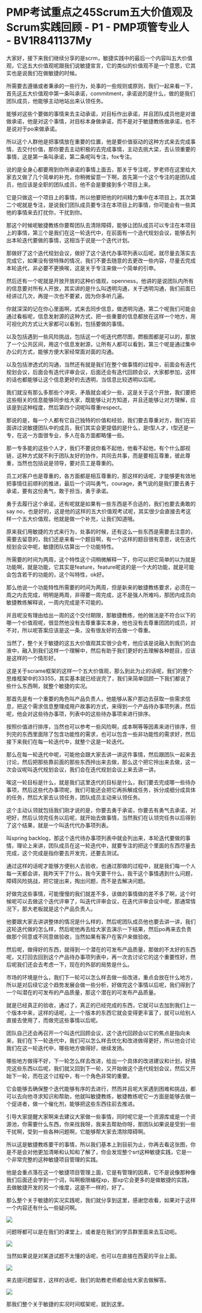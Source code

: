 # PMP考试重点之45Scrum五大价值观及Scrum实践回顾 - P1 - PMP项管专业人 - BV1R841137My

大家好，接下来我们继续分享的是scrm，敏捷实践中的最后一个内容叫五大价值观，它这五大价值观呢跟我们说敏捷宣言，它的类似的价值观不是一个意思，它其实也是说我们在做敏捷的时候。

所需要去遵循或者秉承的一些行为，处事的一些规则或原则，我们一起来看一下，首先这五大价值观中第一条叫承诺，commitment，承诺说的是什么，做的是我们团队成员，他能够主动地站出来认领任务。

能够对这些个要做的事情来去主动承诺，对目标作出承诺，并且团队成员他是对谁做承诺，他是对这个事情，对目标本身做承诺，而不是对于敏捷教练做承诺，也不是说对于po来做承诺。

所以这个人群他是把事情放在重要的位置，他是要价值驱动的这种方式来去完成事情，去交付价值，那你要去主动积极的去完成事情，主动去挑大梁，去认领重要的事情，这是第一条叫承诺，第二条呢叫专注，fox专注。

说的是全身心都要用到你所承诺的事情上面去，那关于专注呢，罗老师在这里给大家去又做了几个简单的补充，你稍微留意一下啊，首先第一个这个专注的是团队成员，他应该是全职的团队成员，他不会是要接到多个项目上来。

它是只做这一个项目上的事情，所以他要把他的时间精力集中在本项目上，其次第二个呢就是专注，是说我们团队成员要专注在本项目上的事情，你可能会有一些其他的事情来去打扰你，干扰到你。

那这个时候呢敏捷教练你要帮团队去清除障碍，能够让团队成员可以专注在本项目上的事情，第三个是我们在这一轮迭代中，在前面有一个迭代规划会议，能够去列出本轮迭代要做的事情，这相当于说是一个迭代计划。

那做好了这个迭代规划会议，做好了这个迭代办事项列表以后呢，就尽量去落实去完成它，如果没有很特殊的情况，我们不要去随意的去更改一些内容，尽量去完成本轮迭代，非必要不更换唉，这是关于专注来做一个简单的引申。

然后还有一个呢就是开放开放的这种价值观，openness，他讲的是说团队内所有的信息要对所有人开放，其实讲的是什么叫透明沟通，关于透明沟通，我们前面已经讲过几次，再提一次也不要紧，因为你多听几遍。

你就深深的记在你心里面啊，式来去同步信息，做透明沟通，第二个呢我们可能会通过看板呢，信息发射源的这种方式，把一些重要的信息都放在这样一个地方，用可视化的方式让大家都可以看到，包括要做的事情。

以及包括遇到一些风险挑战，包括这一个呃迭代燃尽图，燃极图都是可以的，那放了一个公共区间，用这个信息发射源，让所有人都可以看到，第三个呢是通过集中办公的方式，能够方便大家经常面对面的沟通。

以及包括渗透式的沟通，当然还有就是我们在整个做事情的过程中，前面会有迭代规划会议，后面会有迭代评审会议，后面还会有迭代回顾会议，大家都参加，这样的话也都能够让这个信息更好的去透明，当信息比较透明以后呢。

我们就没有那么多那些个冲突，矛盾就会减少一些，这是关于这个开放，我们要把这些相关的信息能够同步给大家，既能够让对方知道，并且还能够让对方理解，应该是到这种程度，然后第四个词呢叫尊重respect。

那说的是，每一个人都有它自己独特的价值和经验，我们要去尊重对方，我们在前面讲过说敏捷团队中的成员，我们其实会更提倡的是什么，是t型人才，t型还是一专，在这一方面很专业，多人在各方面都略懂一些。

那一专多能的这些个人才，我们不要说你看不起他，他看不起他，有个什么鄙视链，这种方式就不利于团队友好的协作，共同去共事，而是要相互尊重，彼此尊重，当然也包括说是领导，要对员工是尊重的。

员工对客户也是尊重的，各方面都是相互尊重的，那这样的话呢，才能够更有效地把事情往前顺利的推进，最后一个词叫勇气，courage，勇气说的是我们要去勇于承诺，要有这份勇气，敢于担当，勇于承诺。

勇于去履行这个承诺，还有呢就是如果有一些东西是不合适的，我们也要去勇敢的say no，也是好的，这是他的这样的五大价值观考试呢，其实很少会直接去考这样一个五大价值观，他就是做一个补充，让我们知道哦。

原来我们用敏捷的方式来行为，处事的时候，还有这么一些东西是需要去注意的，需要去留意的，我们还是来看一个题目啊，有一个这样的题目很有意思，说在迭代规划会议中呢，敏捷团队估算出一个功能特性。

所需要的时间为两周，这个特性这个词稍微解释一下，你可以把它简单的以为就是功能啊，就是功能，它其实是feature，feature呢说的是一个大的功能，就是可能会包含若干的功能的，这个叫特性，ok好。

那么他说一个功能特性所需要的时间为两周，但是新来的敏捷教练要求，必须在一周之内去完成，明明是两周，非得要一周完成，这不是强人所难吗，那团内成员向敏捷教练解释说，一周内完成是不可能的。

并且呢没有理由给出一周的这个交付期限，那敏捷教练，他的做法是不符合以下的哪一个价值观呢，很显然他没有去尊重事实本身，他也没有去尊重团团的成员，对不对，所以呢答案应该是这一条，没有很友好的去做一个尊重。

当然了，整个关于敏捷的这五大价值观其实很少会考，他应该是说融入到我们的血液中，融入到我们这样一个理解中，然后有助于我们更好的去理解各种题目，应该是这样的一个情形好。

这是关于scrame框架的这样一个五大价值观，那么到此为止的话呢，我们的整个思维框架中的33355，其实基本就已经说完了，我们来简单回顾一下我们都说了些什么东西啊，就整个敏捷的实况。

那首先是有一个重要的角色叫产品负责人，他能够从客户那边去获取一些需求信息，把这个需求信息整理成用户故事的方式，来得到一个产品待办事项列表，然后呢，他会对这些待办事项，列表中的这些待办事项来进行排序。

按照价值进行排序，当然也可以参考一些风险啊，成本啊等等因素来进行排序，但列完的东西里面除了包含功能性的需求，也可以包含一些非功能性的需求好，然后接下来我们在每一轮迭代中，就整个这是一轮迭代。

那么在每一轮迭代中呢，可能他会跟大家去讲一讲这件事情，然后跟团队一起来去讨论，然后把那些靠前面的那些东西拎出来去做，那么这个把它拎出来去做，这一次会议呢叫迭代规划会议，我们会在迭代规划会议上来去讲一讲。

唉这一轮目标是什么，就是我们这里迭代的目标是什么，我们要去完成哪一些待办事项，然后这些代办事项呢，我们可能还会把它再拆解成任务，拆分成细分成具体的任务，然后大家去认领任务，团队成员主动来认领任务。

这个主动认领就包括我们刚才说的是，你要去勇于承诺，你要去有勇气去承诺，对吧好，然后认领完任务以后呢，就开始去做事情，当然我们在认领完任务以后得到了这个结果，就是一个叫迭代代办事项列表。

叫spring backlog，那这个迭代待办事项列表中就会列出来，本轮迭代要做的事情，理论上来讲，团队成员在这一轮迭代中，就要专注的把这个里面的东西尽量去完成，这个完成是指你要去开发完，还要去测试。

通过这样的话呢才能够方便别人去验收，也通过那做的过程中，就是我们每一个人每一天都会讲，我昨天干了什么，我今天要干什么，我干这个事情遇到什么问题，障碍风险挑战，把它提出来，掏出问题，而不是去解决问题。

好做完这些事情，可能慢慢的我们就差不多，该做的事情做的差不多了啊，这个时候呢可以去做这个迭代评审了，叫迭代评审会议，在迭代评审会议中呢，那通常情况下，那大老板就是这个产品负责人。

他要跟大家去讲讲整体的情况是什么样的，然后呢团队成员他也要去讲一讲，我们这轮迭代做的怎么样，然后呢他再去给大家去演示一下结果，然后po再来去负责做那个同意或不同意做验收，当然如果有客户在客户来做验收。

然后呢，做得好的东西，就得到一个潜在的可发布产品质量，那做的不太好的东西呢，又打回去回到这个产品待办事项列表中，再一次去讨论它的这个重要性好，然后呢我们还会去考虑一下，现在的外部的局势是什么。

市场的环境是什么，我们下一轮可以怎么样去做一些改进，重点会放在什么地方，所以是对后续它这个趋势发展会做一些分析，好做完这个事情以后呢，我们得到了一个叫潜在的可发布的产品质量，那这个潜在的可发布产品质量。

就是已经真正的验收，通过了，真正的已经完成的东西，它就可以去加到我们上一个版本中来，这样的话呢，上一个版本的东西它就会变得更丰富了，就可以给别人直接去使用了，而做完这些事情以后呢。

团队自己还会再召开一个叫迭代回顾会议，这个迭代回顾会以它的焦点是指向未来，我们在下一轮迭代中，我们可以怎么样去优化和改进做得更好，所以他会讨论我们在这一轮迭代中，哪些地方做得好，继续发扬。

哪些地方做得不好，下一轮怎么样去改进，给出一个具体的改进建议和计划，好搞完这些东西以后呢，我们就又回到下一轮，又开始做这个迭代规划会议，然后又开始下一轮，而在这个过程中，有一个角色非常的重要。

它会能够去确保整个迭代能够有序的去进行，然而并且呢大家遇到困难和挑战，都可以去向他寻求知识和帮助，他就叫敏捷教练，敏捷教练呢它一方面是能够去做一个促进者，做一个催化剂，能够把这些东西往前去推进。

引导大家提醒大家啊来去建议大家做一些事情，同时呢它是一个资源库或是一个资源池，你需要什么东西，你来找我呀，我来去帮助你呀，那团队如果说是受到一些干扰啊，受到一些各种问题啊，它能够帮大家去清除障碍啊。

所以这是敏捷教练要干的事情，所以我们基本上到目前为止，你再去看这张图，你是不是会对他更加清晰和认知和了解了，你会发现整个srt这种敏捷实践，它是一个非常完整的这种敏捷项目管理的实践。

他是会重点落在这一个敏捷项目管理上面，它是有管理的因素，它不是说像那种像我们后面还会学到一个词，叫啊极限编程xp，那xp它会更多的是做敏捷的实践，去做敏捷开发的另一个维度，这是不一样的，好了。

那么整个关于敏捷的实况实践呢，我们就分享到这里，感谢您收看，如果对于这样一个内容还有什么一些疑问啊。

![](img/4d8b24d17d4d7ab874722bdcd790a9d9_1.png)

问题呀都可以是在我们的课堂上，或者是在我们的学员群里面来去互动呃。

![](img/4d8b24d17d4d7ab874722bdcd790a9d9_3.png)

当然如果说是对某道试题不太懂的话呢，也可以在直接在西夏的平台上面。

![](img/4d8b24d17d4d7ab874722bdcd790a9d9_5.png)

来去提问题留言，这样的话呢，我们的助教老师都会给大家去做解答。

![](img/4d8b24d17d4d7ab874722bdcd790a9d9_7.png)

那我们整个关于敏捷的实况时间框架呢，就到这里。